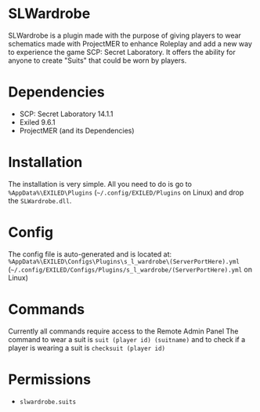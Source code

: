 # SLWardrobe
SLWardrobe is a plugin made with the purpose of giving players to wear schematics made with ProjectMER to enhance Roleplay and add a new way to experience the game SCP: Secret Laboratory.
It offers the ability for anyone to create "Suits" that could be worn by players.

# Dependencies
 - SCP: Secret Laboratory 14.1.1
 - Exiled 9.6.1
 - ProjectMER (and its Dependencies)

# Installation
The installation is very simple. All you need to do is go to ``%AppData%\EXILED\Plugins`` (``~/.config/EXILED/Plugins`` on Linux) and drop the ``SLWardrobe.dll``.

# Config
The config file is auto-generated and is located at: ``%AppData%\EXILED\Configs\Plugins\s_l_wardrobe\(ServerPortHere).yml`` (``~/.config/EXILED/Configs/Plugins/s_l_wardrobe/(ServerPortHere).yml`` on Linux)

# Commands
Currently all commands require access to the Remote Admin Panel
The command to wear a suit is ``suit (player id) (suitname)`` and to check if a player is wearing a suit is ``checksuit (player id)``

# Permissions
 - ``slwardrobe.suits``
